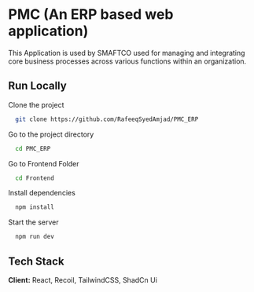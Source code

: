 
# PMC (An ERP based web application)
This Application is used by SMAFTCO used for managing and integrating core business processes across various functions within an organization.


## Run Locally

Clone the project

```bash
  git clone https://github.com/RafeeqSyedAmjad/PMC_ERP
```

Go to the project directory

```bash
  cd PMC_ERP
```

Go to Frontend Folder
```bash
  cd Frontend
```

Install dependencies

```bash
  npm install
```

Start the server

```bash
  npm run dev
```


## Tech Stack

**Client:** React, Recoil, TailwindCSS, ShadCn Ui

